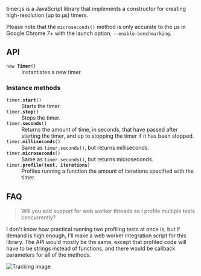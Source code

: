 timer.js is a JavaScript library that implements a constructor for creating
high-resolution (up to µs) timers.

Please note that the `microseconds()` method is only accurate to the µs in Google Chrome
7+ with the launch option, `--enable-benchmarking`.

API
---

<dl>
  <dt><code>new <strong title="Timer">Timer</strong>()</code>
  <dd>Instantiates a new timer.</d>
</dl>

### Instance methods

<dl>
  <dt><code>timer.<strong title="void">start</strong>()</code></dt>
  <dd>Starts the timer.</dd>
  
  <dt><code>timer.<strong title="void">stop</strong>()</code></dt>
  <dd>Stops the timer.</dd>
  
  <dt><code>timer.<strong title="Number">seconds</strong>()</code></dt>
  <dd>
    Returns the amount of time, in seconds, that have passed after starting the timer,
    and up to stopping the timer if it has been stopped.
  </dd>
  
  <dt><code>timer.<strong title="Number">milliseconds</strong>()</code></dt>
  <dd>Same as <code>timer.seconds()</code>, but returns milliseconds.</dd>
  
  <dt><code>timer.<strong title="Number">microseconds</strong>()</code></dt>
  <dd>Same as <code>timer.seconds()</code>, but returns microseconds.</dd>
  
  <dt><code>timer.<strong title="void">profile</strong>(<strong title="Function|String">test</strong>, <strong title="Number">iterations</strong>)</code></dt>
  <dd>Profiles running a function the amount of iterations specified with the timer.</dd>
</dl>

FAQ
---

> Will you add support for web worker threads so I profile multiple tests concurrently?

I don't know how practical running two profiling tests at once is, but if demand is high
enough, I'll make a web worker integration script for this library. The API would mostly
be the same, except that profiled code will have to be strings instead of functions, and
there would be callback parameters for all of the methods.

![Tracking image](//in.getclicky.com/212712ns.gif)
